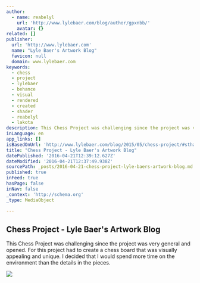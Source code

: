 ```yaml
---
author:
  - name: reabelyl
    url: 'http://www.lylebaer.com/blog/author/gpxnbb/'
    avatar: {}
related: []
publisher:
  url: 'http://www.lylebaer.com'
  name: "Lyle Baer's Artwork Blog"
  favicon: null
  domain: www.lylebaer.com
keywords:
  - chess
  - project
  - lylebaer
  - behance
  - visual
  - rendered
  - created
  - shader
  - reabelyl
  - lakota
description: This Chess Project was challenging since the project was very general and opened. For this project had to create a chess board that was visually appealing and unique. I decided that I would spend more time on the environment than the details in the pieces.
inLanguage: en
app_links: []
isBasedOnUrl: 'http://www.lylebaer.com/blog/2015/05/chess-project/#sthash.MslIwSXX.dAdfwdzA.dpbs'
title: "Chess Project - Lyle Baer's Artwork Blog"
datePublished: '2016-04-21T12:39:12.627Z'
dateModified: '2016-04-21T12:37:49.938Z'
sourcePath: _posts/2016-04-21-chess-project-lyle-baers-artwork-blog.md
published: true
inFeed: true
hasPage: false
inNav: false
_context: 'http://schema.org'
_type: MediaObject

---
```

<article style=""><h1>Chess Project - Lyle Baer's Artwork Blog</h1><p>This Chess Project was challenging since the project was very general and opened. For this project had to create a chess board that was visually appealing and unique. I decided that I would spend more time on the environment than the details in the pieces.</p><img src="http://www.lylebaer.com/blog/wp-content/uploads/2015/05/lbaer_p3_final.jpg" /></article>